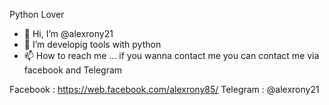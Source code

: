 
Python Lover

- 👋 Hi, I’m @alexrony21
- 👀 I’m developig tools with python
- 📫 How to reach me ...
if you wanna contact me you can contact me via facebook and Telegram 

Facebook : https://web.facebook.com/alexrony85/
Telegram : @alexrony21
<!---
alexrony21/alexrony21 is a ✨ special ✨ repository because its `README.md` (this file) appears on your GitHub profile.
You can click the Preview link to take a look at your changes.
--->
